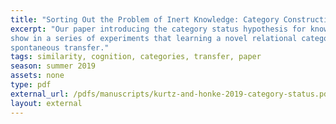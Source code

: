 ```yaml
---
title: "Sorting Out the Problem of Inert Knowledge: Category Construction to Promote Spontaneous Transfer."
excerpt: "Our paper introducing the category status hypothesis for knowledge transfer accepted at JEP:LMC. We
show in a series of experiments that learning a novel relational category through category construction improves
spontaneous transfer."
tags: similarity, cognition, categories, transfer, paper
season: summer 2019
assets: none
type: pdf
external_url: /pdfs/manuscripts/kurtz-and-honke-2019-category-status.pdf
layout: external
---
```



